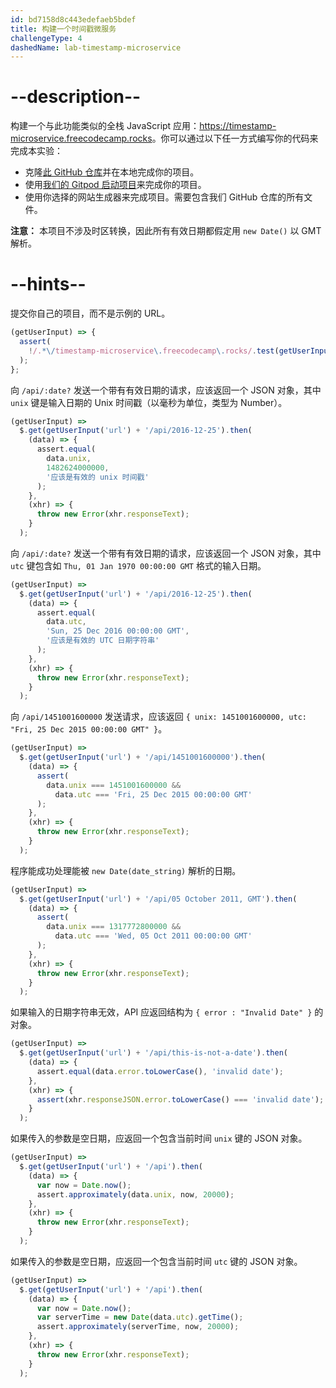 ```yaml
---
id: bd7158d8c443edefaeb5bdef
title: 构建一个时间戳微服务
challengeType: 4
dashedName: lab-timestamp-microservice
---
```


# --description--

构建一个与此功能类似的全栈 JavaScript 应用：<a href="https://timestamp-microservice.freecodecamp.rocks" target="_blank" rel="noopener noreferrer nofollow">https://timestamp-microservice.freecodecamp.rocks</a>。你可以通过以下任一方式编写你的代码来完成本实验：

-   克隆<a href="https://github.com/freeCodeCamp/boilerplate-project-timestamp/"  target="_blank" rel="noopener noreferrer nofollow">此 GitHub 仓库</a>并在本地完成你的项目。
-   使用<a href="https://gitpod.io/?autostart=true#https://github.com/freeCodeCamp/boilerplate-project-timestamp/"  target="_blank" rel="noopener noreferrer nofollow">我们的 Gitpod 启动项目</a>来完成你的项目。
-   使用你选择的网站生成器来完成项目。需要包含我们 GitHub 仓库的所有文件。

**注意：** 本项目不涉及时区转换，因此所有有效日期都假定用 `new Date()` 以 GMT 解析。

# --hints--

提交你自己的项目，而不是示例的 URL。

```js
(getUserInput) => {
  assert(
    !/.*\/timestamp-microservice\.freecodecamp\.rocks/.test(getUserInput('url'))
  );
};
```

向 `/api/:date?` 发送一个带有有效日期的请求，应该返回一个 JSON 对象，其中 `unix` 键是输入日期的 Unix 时间戳（以毫秒为单位，类型为 Number）。

```js
(getUserInput) =>
  $.get(getUserInput('url') + '/api/2016-12-25').then(
    (data) => {
      assert.equal(
        data.unix,
        1482624000000,
        '应该是有效的 unix 时间戳'
      );
    },
    (xhr) => {
      throw new Error(xhr.responseText);
    }
  );
```

向 `/api/:date?` 发送一个带有有效日期的请求，应该返回一个 JSON 对象，其中 `utc` 键包含如 `Thu, 01 Jan 1970 00:00:00 GMT` 格式的输入日期。

```js
(getUserInput) =>
  $.get(getUserInput('url') + '/api/2016-12-25').then(
    (data) => {
      assert.equal(
        data.utc,
        'Sun, 25 Dec 2016 00:00:00 GMT',
        '应该是有效的 UTC 日期字符串'
      );
    },
    (xhr) => {
      throw new Error(xhr.responseText);
    }
  );
```

向 `/api/1451001600000` 发送请求，应该返回 `{ unix: 1451001600000, utc: "Fri, 25 Dec 2015 00:00:00 GMT" }`。

```js
(getUserInput) =>
  $.get(getUserInput('url') + '/api/1451001600000').then(
    (data) => {
      assert(
        data.unix === 1451001600000 &&
          data.utc === 'Fri, 25 Dec 2015 00:00:00 GMT'
      );
    },
    (xhr) => {
      throw new Error(xhr.responseText);
    }
  );
```

程序能成功处理能被 `new Date(date_string)` 解析的日期。

```js
(getUserInput) =>
  $.get(getUserInput('url') + '/api/05 October 2011, GMT').then(
    (data) => {
      assert(
        data.unix === 1317772800000 &&
          data.utc === 'Wed, 05 Oct 2011 00:00:00 GMT'
      );
    },
    (xhr) => {
      throw new Error(xhr.responseText);
    }
  );
```

如果输入的日期字符串无效，API 应返回结构为 `{ error : "Invalid Date" }` 的对象。

```js
(getUserInput) =>
  $.get(getUserInput('url') + '/api/this-is-not-a-date').then(
    (data) => {
      assert.equal(data.error.toLowerCase(), 'invalid date');
    },
    (xhr) => {
      assert(xhr.responseJSON.error.toLowerCase() === 'invalid date');
    }
  );
```

如果传入的参数是空日期，应返回一个包含当前时间 `unix` 键的 JSON 对象。

```js
(getUserInput) =>
  $.get(getUserInput('url') + '/api').then(
    (data) => {
      var now = Date.now();
      assert.approximately(data.unix, now, 20000);
    },
    (xhr) => {
      throw new Error(xhr.responseText);
    }
  );
```

如果传入的参数是空日期，应返回一个包含当前时间 `utc` 键的 JSON 对象。

```js
(getUserInput) =>
  $.get(getUserInput('url') + '/api').then(
    (data) => {
      var now = Date.now();
      var serverTime = new Date(data.utc).getTime();
      assert.approximately(serverTime, now, 20000);
    },
    (xhr) => {
      throw new Error(xhr.responseText);
    }
  );
```
